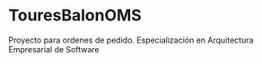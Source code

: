 TouresBalonOMS
==============

Proyecto para ordenes de pedido. Especialización en Arquitectura Empresarial de Software
